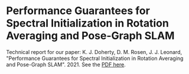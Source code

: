 # Performance Guarantees for Spectral Initialization in Rotation Averaging and Pose-Graph SLAM

Technical report for our paper: K. J. Doherty, D. M. Rosen, J. J. Leonard, "Performance Guarantees for Spectral Initialization in Rotation Averaging and Pose-Graph SLAM". 2021.
See the [PDF here](https://github.com/MarineRoboticsGroup/spectral2021-techreport/blob/master/doherty2021spectral-techreport.pdf).
